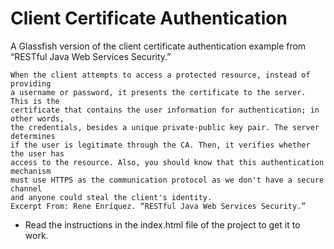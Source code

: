 # Client Certificate Authentication

A Glassfish version of the client certificate authentication example from
“RESTful Java Web Services Security.”

    When the client attempts to access a protected resource, instead of providing
    a username or password, it presents the certificate to the server. This is the
    certificate that contains the user information for authentication; in other words,
    the credentials, besides a unique private-public key pair. The server determines
    if the user is legitimate through the CA. Then, it verifies whether the user has
    access to the resource. Also, you should know that this authentication mechanism
    must use HTTPS as the communication protocol as we don't have a secure channel
    and anyone could steal the client's identity.
    Excerpt From: Rene Enríquez. “RESTful Java Web Services Security.”

* Read the instructions in the index.html file of the project to get it to work.
